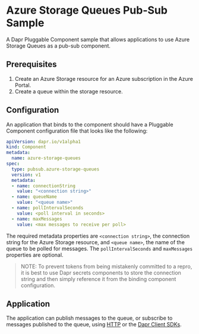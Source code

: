 # Azure Storage Queues Pub-Sub Sample

A Dapr Pluggable Component sample that allows applications to use Azure Storage Queues as a pub-sub component.

## Prerequisites

1. Create an Azure Storage resource for an Azure subscription in the Azure Portal.
1. Create a queue within the storage resource.

## Configuration

An application that binds to the component should have a Pluggable Component configuration file that looks like the following:

```yaml
apiVersion: dapr.io/v1alpha1
kind: Component
metadata:
  name: azure-storage-queues
spec:
  type: pubsub.azure-storage-queues
  version: v1
  metadata:
  - name: connectionString
    value: "<connection string>"
  - name: queueName
    value: "<queue name>"
  - name: pollIntervalSeconds
    value: <poll interval in seconds>
  - name: maxMessages
    value: <max messages to receive per poll>
```

The required metadata properties are `<connection string>`, the connection string for the Azure Storage resource, and `<queue name>`, the name of the queue to be polled for messages. The `pollIntervalSeconds` and `maxMessages` properties are optional.

> NOTE: To prevent tokens from being mistakenly committed to a repro, it is best to use Dapr secrets components to store the connection string and then simply reference it from the binding component configuration.

## Application

The application can publish messages to the queue, or subscribe to messages published to the queue, using [HTTP](https://docs.dapr.io/reference/api/pubsub_api/) or the [Dapr Client SDKs](https://docs.dapr.io/developing-applications/sdks/).